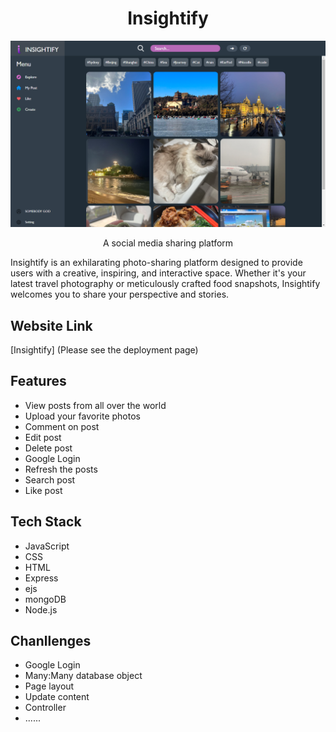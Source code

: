 <h1 align="center">Insightify</h1>

<p align="center">
<img src="/public/images/previews/preview.png"/>
</p>

<p align="center">A social media sharing platform</p>
<p>Insightify is an exhilarating photo-sharing platform designed to provide users with a creative, inspiring, and interactive space. Whether it's your latest travel photography or meticulously crafted food snapshots, Insightify welcomes you to share your perspective and stories.</p>

## Website Link

[Insightify] (Please see the deployment page)

## Features

 - View posts from all over the world
 - Upload your favorite photos
 - Comment on post
 - Edit post
 - Delete post
 - Google Login
 - Refresh the posts
 - Search post
 - Like post

 ## Tech Stack

 - JavaScript
 - CSS
 - HTML
 - Express
 - ejs
 - mongoDB
 - Node.js

 ## Chanllenges 

 - Google Login
 - Many:Many database object
 - Page layout
 - Update content
 - Controller
 - ......